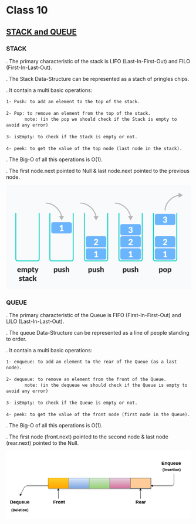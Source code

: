 # Class 10


##  [STACK and QUEUE](https://codefellows.github.io/common_curriculum/data_structures_and_algorithms/Code_401/class-10/resources/stacks_and_queues.html)



### STACK

. The primary characteristic of the stack is LIFO (Last-In-First-Out) and FILO (First-In-Last-Out).

. The Stack Data-Structure can be represented as a stach of pringles chips.

. It contain a multi basic operations:

    1- Push: to add an element to the top of the stack.

    2- Pop: to remove an element from the top of the stack.
           note: (in the pop we should check if the Stack is empty to avoid any error)

    3- isEmpty: to check if the Stack is empty or not.

    4- peek: to get the value of the top node (last node in the stack).

. The Big-O of all this operations is O(1).

. The first node.next pointed to Null & last node.next pointed to the previous node.



![](./assets/stack.png)




### QUEUE

. The primary characteristic of the Queue is FIFO (First-In-First-Out) and LILO (Last-In-Last-Out).

. The queue Data-Structure can be represented as a line of people standing to order.

. It contain a multi basic operations:

    1- enqueue: to add an element to the rear of the Queue (as a last node).

    2- dequeue: to remove an element from the front of the Queue.
           note: (in the dequeue we should check if the Queue is empty to avoid any error)

    3- isEmpty: to check if the Queue is empty or not.

    4- peek: to get the value of the front node (first node in the Queue).

. The Big-O of all this operations is O(1).

. The first node (front.next) pointed to the second node & last node (rear.next) pointed to the Null.





![](./assets/queue.png)
